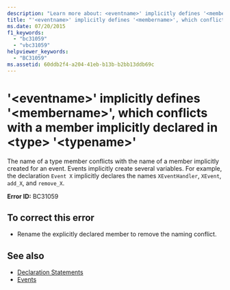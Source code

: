 ```yaml
---
description: "Learn more about: <eventname>' implicitly defines '<membername>', which conflicts with a member implicitly declared in <type> '<typename>"
title: "'<eventname>' implicitly defines '<membername>', which conflicts with a member implicitly declared in <type> '<typename>'"
ms.date: 07/20/2015
f1_keywords:
  - "bc31059"
  - "vbc31059"
helpviewer_keywords:
  - "BC31059"
ms.assetid: 60ddb2f4-a204-41eb-b13b-b2bb13ddb69c
---
```


# '\<eventname>' implicitly defines '\<membername>', which conflicts with a member implicitly declared in \<type> '\<typename>'

The name of a type member conflicts with the name of a member implicitly created for an event. Events implicitly create several variables. For example, the declaration `Event X` implicitly declares the names `XEventHandler`, `XEvent`, `add_X`, and `remove_X`.

**Error ID:** BC31059

## To correct this error

- Rename the explicitly declared member to remove the naming conflict.

## See also

- [Declaration Statements](../programming-guide/language-features/statements.md#declaration-statements)
- [Events](../programming-guide/language-features/events/index.md)
